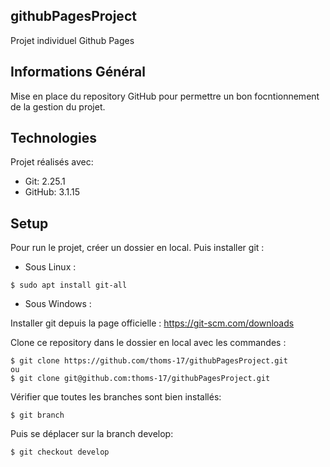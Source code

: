 ## githubPagesProject

Projet individuel Github Pages

## Informations Général
Mise en place du repository GitHub pour permettre un bon focntionnement de la gestion du projet.
	
## Technologies
Projet réalisés avec:
* Git: 2.25.1
* GitHub: 3.1.15
	
## Setup
Pour run le projet, créer un dossier en local. Puis installer git :

- Sous Linux : 
```
$ sudo apt install git-all
```
- Sous Windows :

Installer git depuis la page officielle : https://git-scm.com/downloads

Clone ce repository dans le dossier en local avec les commandes :

```
$ git clone https://github.com/thoms-17/githubPagesProject.git
ou
$ git clone git@github.com:thoms-17/githubPagesProject.git
```
Vérifier que toutes les branches sont bien installés:

```
$ git branch
```
Puis se déplacer sur la branch develop:
```
$ git checkout develop
```
